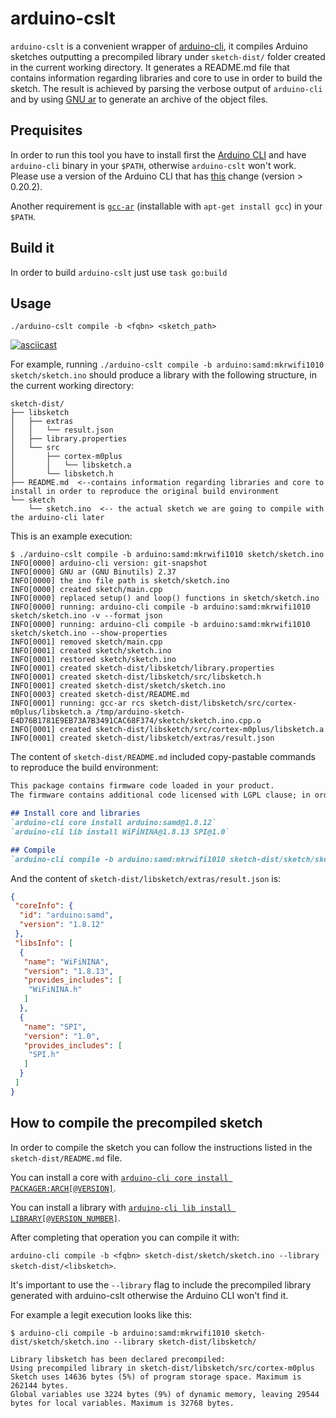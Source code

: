 # arduino-cslt

`arduino-cslt` is a convenient wrapper of [arduino-cli](https://github.com/arduino/arduino-cli), it compiles Arduino sketches outputting a precompiled library under `sketch-dist/` folder created in the current working directory.
It generates a README.md file that contains information regarding libraries and core to use in order to build the sketch. The result is achieved by parsing the verbose output of `arduino-cli` and by using [GNU ar](https://sourceware.org/binutils/docs/binutils/ar.html) to generate an archive of the object files.

## Prequisites
In order to run this tool you have to install first the [Arduino CLI](https://github.com/arduino/arduino-cli) and have `arduino-cli` binary in your `$PATH`, otherwise `arduino-cslt` won't work.
Please use a version of the Arduino CLI that has [this](https://github.com/arduino/arduino-cli/pull/1608) change (version > 0.20.2).

Another requirement is [`gcc-ar`](https://sourceware.org/binutils/docs/binutils/ar.html) (installable with `apt-get install gcc`) in your `$PATH`.

## Build it
In order to build `arduino-cslt` just use `task go:build`

## Usage
`./arduino-cslt compile -b <fqbn> <sketch_path>`

[![asciicast](https://asciinema.org/a/465059.svg)](https://asciinema.org/a/465059)

For example, running `./arduino-cslt compile -b arduino:samd:mkrwifi1010 sketch/sketch.ino` should produce a library with the following structure, in the current working directory:
```
sketch-dist/
├── libsketch
│   ├── extras
│   │   └── result.json
│   ├── library.properties
│   └── src
│       ├── cortex-m0plus
│       │   └── libsketch.a
│       └── libsketch.h
├── README.md  <--contains information regarding libraries and core to install in order to reproduce the original build environment
└── sketch
    └── sketch.ino  <-- the actual sketch we are going to compile with the arduino-cli later
```

This is an example execution:
```
$ ./arduino-cslt compile -b arduino:samd:mkrwifi1010 sketch/sketch.ino
INFO[0000] arduino-cli version: git-snapshot            
INFO[0000] GNU ar (GNU Binutils) 2.37                   
INFO[0000] the ino file path is sketch/sketch.ino 
INFO[0000] created sketch/main.cpp 
INFO[0000] replaced setup() and loop() functions in sketch/sketch.ino 
INFO[0000] running: arduino-cli compile -b arduino:samd:mkrwifi1010 sketch/sketch.ino -v --format json 
INFO[0000] running: arduino-cli compile -b arduino:samd:mkrwifi1010 sketch/sketch.ino --show-properties 
INFO[0001] removed sketch/main.cpp 
INFO[0001] created sketch/sketch.ino 
INFO[0001] restored sketch/sketch.ino 
INFO[0001] created sketch-dist/libsketch/library.properties
INFO[0001] created sketch-dist/libsketch/src/libsketch.h 
INFO[0001] created sketch-dist/sketch/sketch.ino 
INFO[0003] created sketch-dist/README.md 
INFO[0001] running: gcc-ar rcs sketch-dist/libsketch/src/cortex-m0plus/libsketch.a /tmp/arduino-sketch-E4D76B1781E9EB73A7B3491CAC68F374/sketch/sketch.ino.cpp.o 
INFO[0001] created sketch-dist/libsketch/src/cortex-m0plus/libsketch.a 
INFO[0001] created sketch-dist/libsketch/extras/result.json
```

The content of `sketch-dist/README.md` included copy-pastable commands to reproduce the build environment:
```markdown
This package contains firmware code loaded in your product. 
The firmware contains additional code licensed with LGPL clause; in order to re-compile the entire firmware bundle, please execute the following.

## Install core and libraries
`arduino-cli core install arduino:samd@1.8.12`
`arduino-cli lib install WiFiNINA@1.8.13 SPI@1.0`

## Compile
`arduino-cli compile -b arduino:samd:mkrwifi1010 sketch-dist/sketch/sketch.ino --library sketch-dist/libsketch`
```

And the content of `sketch-dist/libsketch/extras/result.json` is:
```json
{
 "coreInfo": {
  "id": "arduino:samd",
  "version": "1.8.12"
 },
 "libsInfo": [
  {
   "name": "WiFiNINA",
   "version": "1.8.13",
   "provides_includes": [
    "WiFiNINA.h"
   ]
  },
  {
   "name": "SPI",
   "version": "1.0",
   "provides_includes": [
    "SPI.h"
   ]
  }
 ]
}
```

## How to compile the precompiled sketch
In order to compile the sketch you can follow the instructions listed in the `sketch-dist/README.md` file.

You can install a core with [`arduino-cli core install PACKAGER:ARCH[@VERSION]`](https://arduino.github.io/arduino-cli/latest/commands/arduino-cli_core_install/).

You can install a library with [`arduino-cli lib install LIBRARY[@VERSION_NUMBER]`](https://arduino.github.io/arduino-cli/latest/commands/arduino-cli_lib_install/).

After completing that operation you can compile it with:

`arduino-cli compile -b <fqbn> sketch-dist/sketch/sketch.ino --library sketch-dist/<libsketch>`.

It's important to use the `--library` flag to include the precompiled library generated with arduino-cslt otherwise the Arduino CLI won't find it.

For example a legit execution looks like this:
```
$ arduino-cli compile -b arduino:samd:mkrwifi1010 sketch-dist/sketch/sketch.ino --library sketch-dist/libsketch/

Library libsketch has been declared precompiled:
Using precompiled library in sketch-dist/libsketch/src/cortex-m0plus
Sketch uses 14636 bytes (5%) of program storage space. Maximum is 262144 bytes.
Global variables use 3224 bytes (9%) of dynamic memory, leaving 29544 bytes for local variables. Maximum is 32768 bytes.
```